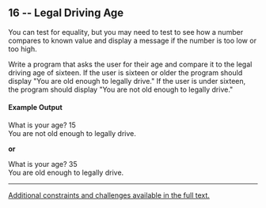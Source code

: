 ## 16 -- Legal Driving Age
You can test for equality, but you may need to
test to see how a number compares to known value and
display a message if the number is too low or too
high.

Write a program that asks the user for their age and
compare it to the legal driving age of sixteen. If the
user is sixteen or older the program should display
"You are old enough to legally drive." If the user is
under sixteen, the program should display "You are
not old enough to legally drive."

#### Example Output
What is your age? 15  
You are not old enough to legally drive.  

**or**

What is your age? 35  
You are old enough to legally drive.

***
[Additional constraints and challenges available in the full text.](https://www.amazon.com/Exercises-Programmers-Challenges-Develop-Coding/dp/1680501224)

